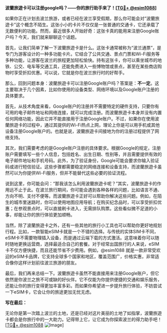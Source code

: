 **波蘭旅遊卡可以注册google吗？——你的旅行助手来了！[[TG💪+ @esim1088](https://t.me/s/esim1088)]**

如果你正在计划去波兰旅游，或者已经在波兰享受假期，那么你可能会对“波蘭旅遊卡”这个概念不陌生。这张小小的卡片不仅仅是一张普通的交通卡，它还承载了无数便利的功能。然而，最近很多人开始好奇：这张卡真的能用来注册Google账户吗？今天，我们就来聊聊这个话题。

首先，让我们简单了解一下波蘭旅遊卡是什么。这张卡通常被称为“波兰通票”，是专门为游客设计的一种多功能卡片。它结合了公共交通、景点门票和Wi-Fi服务等多种功能，让游客在波兰的旅程更加轻松愉快。持有这张卡，你可以乘坐城市的地铁、公交、电车等交通工具，还能免费进入一些博物馆或景点，甚至在某些商店购物时享受折扣优惠。可以说，它就是你在波兰旅行时的好帮手。

那么，回到问题本身：波蘭旅遊卡可以注册Google账户吗？答案是：**不一定**。这主要取决于几个因素，比如你使用的设备类型、网络环境以及Google账户注册的具体要求。

首先，从技术角度来看，Google账户的注册并不需要特定的硬件支持，只要你有可用的电子邮件地址和网络连接，就可以完成注册。而波蘭旅遊卡本身并没有内置任何网络功能，因此它并不能直接用于注册Google账户。不过，如果你在使用波蘭旅遊卡的过程中，通过其提供的Wi-Fi热点上网，理论上你是可以用手机或其他设备注册Google账户的。也就是说，波蘭旅遊卡间接地为你的注册过程提供了网络支持。

其次，我们需要考虑的是Google账户注册的具体要求。根据Google的规定，注册账户需要填写一些个人信息，包括姓名、出生日期、性别等，并且需要提供有效的电子邮件地址和手机号码。此外，为了验证身份，Google可能会要求你输入验证码或进行短信验证。这些步骤都需要稳定的网络连接和设备支持，而波蘭旅遊卡虽然可以为你提供Wi-Fi服务，但并不能替代这些必要的验证流程。

说到这里，你可能会问：“那我该怎么利用波蘭旅遊卡呢？”其实，波蘭旅遊卡的作用远不止于此。在波兰旅行期间，你可能会遇到各种各样的问题，比如语言不通、方向不明、支付不便等。而波蘭旅遊卡正好可以帮助你解决这些问题。例如，在陌生的城市里迷路时，你可以使用地图应用导航；在购买纪念品时，可以享受折扣优惠；在参观景点时，可以直接刷卡进入，无需排队购票。这些看似微不足道的小事，却能让你的旅行体验更加顺畅。

当然，除了波蘭旅遊卡之外，还有一些其他的旅行小工具也可以帮助你更好地规划行程。比如，一款智能eSIM卡就是一个不错的选择。与传统的实体SIM卡不同，eSIM卡不需要物理插入设备，而是通过云端下载的方式激活。这意味着你可以随时随地更换运营商，选择最适合自己的套餐。对于经常出国旅行的人来说，eSIM卡不仅方便快捷，而且还能节省不少费用。例如，@esim1088 就是一款非常受欢迎的eSIM卡品牌，它支持全球多个国家和地区，覆盖范围广，价格实惠，非常适合像你这样计划前往波兰旅游的朋友。

最后，我们再来总结一下。波蘭旅遊卡虽然不能直接用来注册Google账户，但它依然是你波兰之旅不可或缺的好伙伴。它不仅能为你提供便捷的交通和娱乐服务，还能让你的旅行变得更加丰富多彩。而如果你希望进一步提升旅行体验，不妨尝试一下eSIM卡，它会让你的旅途更加无忧无虑。

**写在最后：**

无论你是第一次踏上波兰的土地，还是已经对这片美丽的土地了如指掌，波蘭旅遊卡都会是你旅行中的一大助力。记得带上它，让它成为你探索波兰的得力助手吧！[[TG💪+ @esim1088](https://t.me/s/esim1088) ![Image](https://i.postimg.cc/4NQfJmqS/Snipaste-2025-05-13-00-14-12.png)]